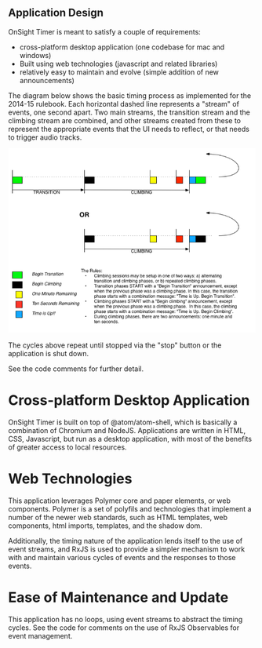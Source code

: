 Application Design
------------------

OnSight Timer is meant to satisfy a couple of requirements:
- cross-platform desktop application (one codebase for mac and windows)
- Built using web technologies (javascript and related libraries)
- relatively easy to maintain and evolve (simple addition of new announcements)

The diagram below shows the basic timing process as implemented for the 2014-15
rulebook. Each horizontal dashed line represents a "stream" of events, one
second apart. Two main streams, the transition stream and the climbing stream
are combined, and other streams created from these to represent the appropriate
events that the UI needs to reflect, or that needs to trigger audio tracks.

![Timing Cycle](https://github.com/malcolmalex/onsight-timer/raw/master/doc/OnSight-Timer-Stream-Diagram.png)

The cycles above repeat until stopped via the "stop" button or the
application is shut down.

See the code comments for further detail.

Cross-platform Desktop Application
==================================

OnSight Timer is built on top of @atom/atom-shell, which is basically a combination of
Chromium and NodeJS. Applications are written in HTML, CSS, Javascript, but run
as a desktop application, with most of the benefits of greater access to local
resources.

Web Technologies
================

This application leverages Polymer core and paper elements, or web components.
Polymer is a set of polyfils and technologies that implement a number of the
newer web standards, such as HTML templates, web components, html imports,
templates, and the shadow dom.

Additionally, the timing nature of the application lends itself to the use of
event streams, and RxJS is used to provide a simpler mechanism to work with
and maintain various cycles of events and the responses to those events.

Ease of Maintenance and Update
==============================

This application has no loops, using event streams to abstract the timing
cycles. See the code for comments on the use of RxJS Observables for event
management.
